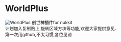 # WorldPlus
![WorldPlus](https://github.com/xbyg/WorldPlus/blob/master/imgs/WorldPlus1.jpg?raw=true)
	创世神插件for nukkit<br>
	计划加入复制贴上,旋转区域方块等功能,欢迎大家提供意见.<br>
	第一次用github,不太习惯,各位见谅<br>
